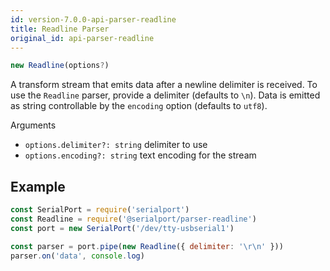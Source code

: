 ```yaml
---
id: version-7.0.0-api-parser-readline
title: Readline Parser
original_id: api-parser-readline
---
```

```typescript
new Readline(options?)
```
A transform stream that emits data after a newline delimiter is received. To use the `Readline` parser, provide a delimiter (defaults to `\n`). Data is emitted as string controllable by the `encoding` option (defaults to `utf8`).

Arguments
- `options.delimiter?: string` delimiter to use
- `options.encoding?: string` text encoding for the stream

## Example
```js
const SerialPort = require('serialport')
const Readline = require('@serialport/parser-readline')
const port = new SerialPort('/dev/tty-usbserial1')

const parser = port.pipe(new Readline({ delimiter: '\r\n' }))
parser.on('data', console.log)
```
